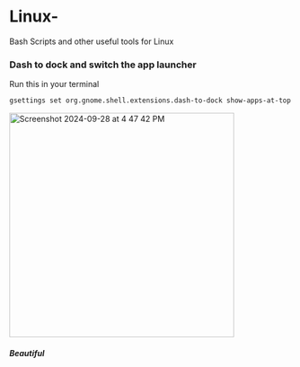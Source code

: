 # Linux-
Bash Scripts and other useful tools for Linux


### Dash to dock and switch the app launcher 

Run this in your terminal

```bash
gsettings set org.gnome.shell.extensions.dash-to-dock show-apps-at-top true
```

<img width="400" alt="Screenshot 2024-09-28 at 4 47 42 PM" src="https://github.com/user-attachments/assets/9980a941-2713-4f23-beb6-3a962da010bd">

##### *Beautiful*
